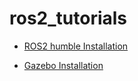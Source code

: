 # ros2_tutorials

* [ROS2 humble Installation](ros2_humble_installation)

* [Gazebo Installation](Gazebo_installation)

